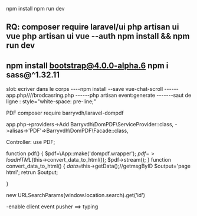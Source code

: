 npm install
npm run dev


RQ:
composer require laravel/ui
php artisan ui vue
php artisan ui vue --auth
npm install && npm run dev
---
npm install bootstrap@4.0.0-alpha.6
npm i sass@^1.32.11
----
slot: ecriver dans le corps
----npm install --save vue-chat-scroll
------app.php////brodcasring.php
------php artisan event:generate
-------saut de ligne : style="white-space: pre-line;"

PDF
composer require barryvdh/laravel-dompdf

app.php->providers->Add Barryvdh\DomPDF\ServiceProvider::class,
->alisas->'PDF'=>Barryvdh\DomPDF\Facade::class,

Controller:
use PDF;

function pdf()
{
$pdf=\App::make('dompdf.wrapper');
$pdf->loadHTML($this->convert_data_to_html());
$pdf->stream();
}
function convert_data_to_html()
{
$data=$this->getData();//getmsgByID
$output='page html';
retrun $output;

}

<a href=""></a>



new URLSearchParams(window.location.search).get('id')


-enable client event pusher ==> typing










